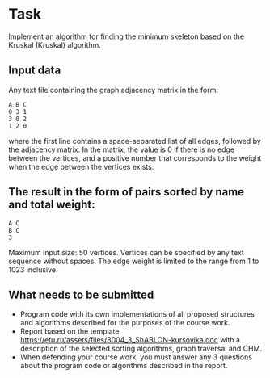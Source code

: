 # Task
Implement an algorithm for finding the minimum skeleton based on the Kruskal (Kruskal) algorithm.

## Input data
Any text file containing the graph adjacency matrix in the form:
~~~
A B C
0 3 1
3 0 2
1 2 0
~~~
where the first line contains a space-separated list of all edges, followed by the adjacency matrix. In the matrix, the value is 0 if there is no edge between the vertices, and a positive number that corresponds to the weight when the edge between the vertices exists.

## The result in the form of pairs sorted by name and total weight:
~~~
A C
B C
3
~~~
Maximum input size: 50 vertices. Vertices can be specified by any text sequence without spaces. The edge weight is limited to the range from 1 to 1023 inclusive.

## What needs to be submitted
* Program code with its own implementations of all proposed structures and algorithms described for the purposes of the course work.
* Report based on the template https://etu.ru/assets/files/3004_3_ShABLON-kursovika.doc with a description of the selected sorting algorithms, graph traversal and CHM.
* When defending your course work, you must answer any 3 questions about the program code or algorithms described in the report.
 

